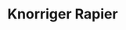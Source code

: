 ---
layout: home
title: Knorriger Rapier
equipment_subtype: Stichschwerter
prerequisites:
  - [ 10, Dex ]
range: 5
range_far:
damage:
  - [ 1d10, piercing ]
abilities:

---